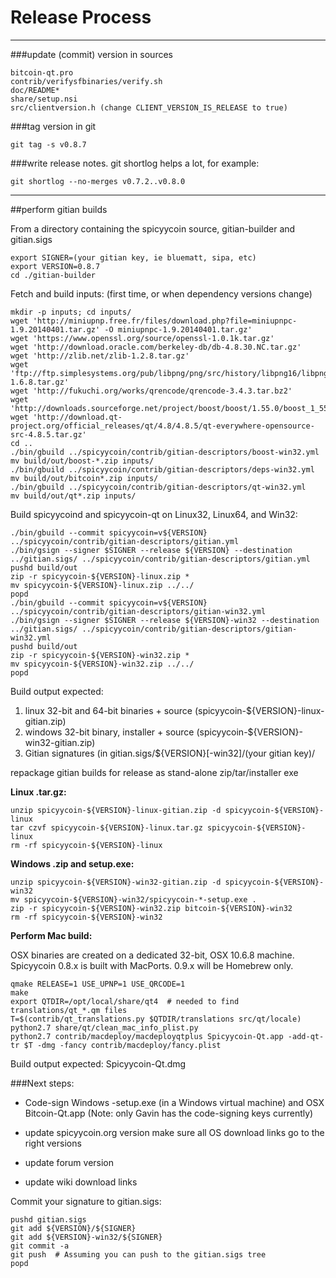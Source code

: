 Release Process
====================

* * *

###update (commit) version in sources


	bitcoin-qt.pro
	contrib/verifysfbinaries/verify.sh
	doc/README*
	share/setup.nsi
	src/clientversion.h (change CLIENT_VERSION_IS_RELEASE to true)

###tag version in git

	git tag -s v0.8.7

###write release notes. git shortlog helps a lot, for example:

	git shortlog --no-merges v0.7.2..v0.8.0

* * *

##perform gitian builds

 From a directory containing the spicyycoin source, gitian-builder and gitian.sigs
  
	export SIGNER=(your gitian key, ie bluematt, sipa, etc)
	export VERSION=0.8.7
	cd ./gitian-builder

 Fetch and build inputs: (first time, or when dependency versions change)

	mkdir -p inputs; cd inputs/
	wget 'http://miniupnp.free.fr/files/download.php?file=miniupnpc-1.9.20140401.tar.gz' -O miniupnpc-1.9.20140401.tar.gz'
	wget 'https://www.openssl.org/source/openssl-1.0.1k.tar.gz'
	wget 'http://download.oracle.com/berkeley-db/db-4.8.30.NC.tar.gz'
	wget 'http://zlib.net/zlib-1.2.8.tar.gz'
	wget 'ftp://ftp.simplesystems.org/pub/libpng/png/src/history/libpng16/libpng-1.6.8.tar.gz'
	wget 'http://fukuchi.org/works/qrencode/qrencode-3.4.3.tar.bz2'
	wget 'http://downloads.sourceforge.net/project/boost/boost/1.55.0/boost_1_55_0.tar.bz2'
	wget 'http://download.qt-project.org/official_releases/qt/4.8/4.8.5/qt-everywhere-opensource-src-4.8.5.tar.gz'
	cd ..
	./bin/gbuild ../spicyycoin/contrib/gitian-descriptors/boost-win32.yml
	mv build/out/boost-*.zip inputs/
	./bin/gbuild ../spicyycoin/contrib/gitian-descriptors/deps-win32.yml
	mv build/out/bitcoin*.zip inputs/
	./bin/gbuild ../spicyycoin/contrib/gitian-descriptors/qt-win32.yml
	mv build/out/qt*.zip inputs/

 Build spicyycoind and spicyycoin-qt on Linux32, Linux64, and Win32:
  
	./bin/gbuild --commit spicyycoin=v${VERSION} ../spicyycoin/contrib/gitian-descriptors/gitian.yml
	./bin/gsign --signer $SIGNER --release ${VERSION} --destination ../gitian.sigs/ ../spicyycoin/contrib/gitian-descriptors/gitian.yml
	pushd build/out
	zip -r spicyycoin-${VERSION}-linux.zip *
	mv spicyycoin-${VERSION}-linux.zip ../../
	popd
	./bin/gbuild --commit spicyycoin=v${VERSION} ../spicyycoin/contrib/gitian-descriptors/gitian-win32.yml
	./bin/gsign --signer $SIGNER --release ${VERSION}-win32 --destination ../gitian.sigs/ ../spicyycoin/contrib/gitian-descriptors/gitian-win32.yml
	pushd build/out
	zip -r spicyycoin-${VERSION}-win32.zip *
	mv spicyycoin-${VERSION}-win32.zip ../../
	popd

  Build output expected:

  1. linux 32-bit and 64-bit binaries + source (spicyycoin-${VERSION}-linux-gitian.zip)
  2. windows 32-bit binary, installer + source (spicyycoin-${VERSION}-win32-gitian.zip)
  3. Gitian signatures (in gitian.sigs/${VERSION}[-win32]/(your gitian key)/

repackage gitian builds for release as stand-alone zip/tar/installer exe

**Linux .tar.gz:**

	unzip spicyycoin-${VERSION}-linux-gitian.zip -d spicyycoin-${VERSION}-linux
	tar czvf spicyycoin-${VERSION}-linux.tar.gz spicyycoin-${VERSION}-linux
	rm -rf spicyycoin-${VERSION}-linux

**Windows .zip and setup.exe:**

	unzip spicyycoin-${VERSION}-win32-gitian.zip -d spicyycoin-${VERSION}-win32
	mv spicyycoin-${VERSION}-win32/spicyycoin-*-setup.exe .
	zip -r spicyycoin-${VERSION}-win32.zip bitcoin-${VERSION}-win32
	rm -rf spicyycoin-${VERSION}-win32

**Perform Mac build:**

  OSX binaries are created on a dedicated 32-bit, OSX 10.6.8 machine.
  Spicyycoin 0.8.x is built with MacPorts.  0.9.x will be Homebrew only.

	qmake RELEASE=1 USE_UPNP=1 USE_QRCODE=1
	make
	export QTDIR=/opt/local/share/qt4  # needed to find translations/qt_*.qm files
	T=$(contrib/qt_translations.py $QTDIR/translations src/qt/locale)
	python2.7 share/qt/clean_mac_info_plist.py
	python2.7 contrib/macdeploy/macdeployqtplus Spicyycoin-Qt.app -add-qt-tr $T -dmg -fancy contrib/macdeploy/fancy.plist

 Build output expected: Spicyycoin-Qt.dmg

###Next steps:

* Code-sign Windows -setup.exe (in a Windows virtual machine) and
  OSX Bitcoin-Qt.app (Note: only Gavin has the code-signing keys currently)

* update spicyycoin.org version
  make sure all OS download links go to the right versions

* update forum version

* update wiki download links

Commit your signature to gitian.sigs:

	pushd gitian.sigs
	git add ${VERSION}/${SIGNER}
	git add ${VERSION}-win32/${SIGNER}
	git commit -a
	git push  # Assuming you can push to the gitian.sigs tree
	popd

